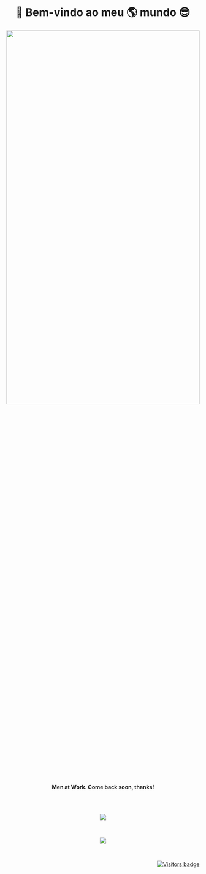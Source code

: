 <h1 align="center"  size="60px">
                     🎉 Bem-vindo ao meu 🌎 mundo 😎
</h1>

<p align="center">
  <img width="100%" height="50%" src="https://media.giphy.com/media/35MG6KoNC3zyAkGes0/giphy.gif" />
</p>

<p align="center" color="yellow">
  <b>Men at Work. Come back soon, thanks!</b>
</p>

<br /><br />

<p align="center">
  <img src="https://github-readme-stats.vercel.app/api/top-langs/?username=DirceuSilvestre" />
</p>

<br />

<!--
**DirceuSilvestre/DirceuSilvestre** is a ✨ _special_ ✨ repository because its `README.md` (this file) appears on your GitHub profile.

Here are some ideas to get you started:

- 🔭 I’m currently working on ...
- 🌱 I’m currently learning ...
- 👯 I’m looking to collaborate on ...
- 🤔 I’m looking for help with ...
- 💬 Ask me about ...
- 📫 How to reach me: ...
- 😄 Pronouns: ...
- ⚡ Fun fact: ...
-->

<p align="center">
  <img src="https://github-readme-stats.vercel.app/api?username=DirceuSilvestre&show_icons=true&theme=tokyonight" />
</p>

<br />

<p align="right">
  <a href="https://badges.pufler.dev">
      <img src="https://badges.pufler.dev/visits/DirceuSilvestre/DirceuSilvestre" alt="Visitors badge" />
   </a>
</p>
